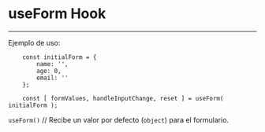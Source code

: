 # useForm Hook
***

Ejemplo de uso:
```
    const initialForm = {
        name: '',
        age: 0,
        email: ''
    };

    const [ formValues, handleInputChange, reset ] = useForm( initialForm );
```

`useForm()` // Recibe un valor por defecto (`object`) para el formulario.
